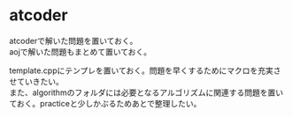 # atcoder
atcoderで解いた問題を置いておく。  
aojで解いた問題もまとめて置いておく。  

template.cppにテンプレを置いておく。問題を早くするためにマクロを充実させていきたい。  
また、algorithmのフォルダには必要となるアルゴリズムに関連する問題を置いておく。practiceと少しかぶるためあとで整理したい。